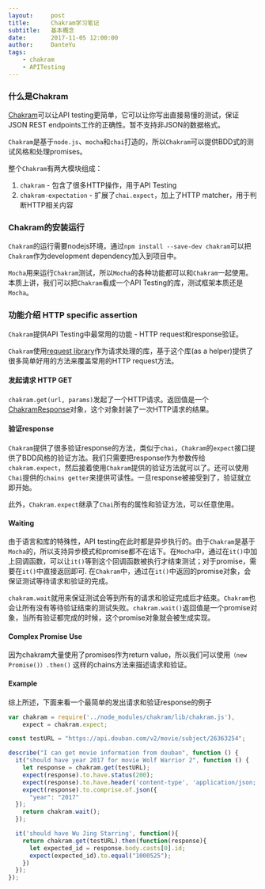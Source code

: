 ```yaml
---
layout:     post
title:      Chakram学习笔记
subtitle:   基本概念
date:       2017-11-05 12:00:00
author:     DanteYu
tags:
    - chakram
    - APITesting
---
```


### 什么是Chakram

[Chakram](http://dareid.github.io/chakram/)可以让API testing更简单，它可以让你写出直接易懂的测试，保证JSON REST endpoints工作的正确性。暂不支持非JSON的数据格式。

`Chakram`是基于`node.js`、`mocha`和`chai`打造的，所以`Chakram`可以提供BDD式的测试风格和处理promises。

整个`Chakram`有两大模块组成：
1. `chakram` - 包含了很多HTTP操作，用于API Testing
2. `chakram-expectation` - 扩展了`chai.expect`，加上了HTTP matcher，用于判断HTTP相关内容

### Chakram的安装运行

`Chakram`的运行需要nodejs环境，通过`npm install --save-dev chakram`可以把`Chakram`作为development dependency加入到项目中。

`Mocha`用来运行`Chakram`测试，所以`Mocha`的各种功能都可以和`Chakram`一起使用。本质上讲，我们可以把`Chakram`看成一个API Testing的库，测试框架本质还是`Mocha`。

### 功能介绍 HTTP specific assertion
`Chakram`提供API Testing中最常用的功能 - HTTP request和response验证。

`Chakram`使用[request library](https://github.com/request/request)作为请求处理的库，基于这个库(as a helper)提供了很多简单好用的方法来覆盖常用的HTTP request方法。

#### 发起请求 HTTP GET
`chakram.get(url, params)`发起了一个HTTP请求。返回值是一个[ChakramResponse](http://dareid.github.io/chakram/jsdoc/global.html#ChakramResponse)对象，这个对象封装了一次HTTP请求的结果。

#### 验证response
`Chakram`提供了很多验证response的方法，类似于`chai`，`Chakram`的`expect`接口提供了BDD风格的验证方法。我们只需要把response作为参数传给`chakram.expect`，然后接着使用`Chakram`提供的验证方法就可以了。还可以使用`Chai`提供的`chains getter`来提供可读性。一旦response被接受到了，验证就立即开始。

此外，`Chakram.expect`继承了`Chai`所有的属性和验证方法，可以任意使用。

#### Waiting

由于语言和库的特殊性，API testing在此时都是异步执行的。由于`Chakram`是基于`Mocha`的，所以支持异步模式和promise都不在话下。在`Mocha`中，通过在`it()`中加上回调函数，可以让`it()`等到这个回调函数被执行才结束测试；对于promise，需要在`it()`中直接返回即可. 在`Chakram`中，通过在`it()`中返回的promise对象，会保证测试等待请求和验证的完成。

`chakram.wait`就用来保证测试会等到所有的请求和验证完成后才结束。`Chakram`也会让所有没有等待验证结束的测试失败。`chakram.wait()`返回值是一个promise对象，当所有验证都完成的时候，这个promise对象就会被生成实现。

#### Complex Promise Use
因为chakram大量使用了promises作为return value，所以我们可以使用`（new Promise()）.then()` 这样的chains方法来描述请求和验证。

#### Example
综上所述，下面来看一个最简单的发出请求和验证response的例子

```js
var chakram = require('../node_modules/chakram/lib/chakram.js'),
    expect = chakram.expect;

const testURL = "https://api.douban.com/v2/movie/subject/26363254";

describe("I can get movie information from douban", function () {
  it("should have year 2017 for movie Wolf Warrior 2", function () {
    let response = chakram.get(testURL);
    expect(response).to.have.status(200);
    expect(response).to.have.header('content-type', 'application/json; charset=utf-8');
    expect(response).to.comprise.of.json({
      "year": "2017"
  });
    return chakram.wait();
  });

  it('should have Wu Jing Starring', function(){
    return chakram.get(testURL).then(function(response){
      let expected_id = response.body.casts[0].id;
      expect(expected_id).to.equal("1000525");
    })
  });
});
```

